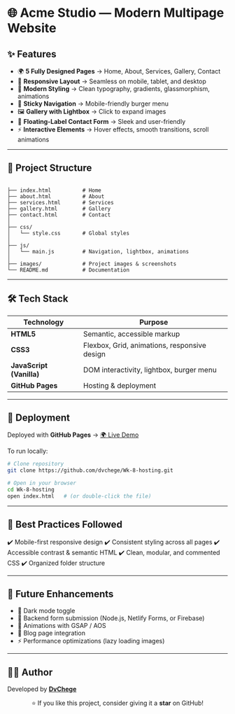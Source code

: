 
# 🌐 Acme Studio — Modern Multipage Website  





## ✨ Features  

- 🌍 **5 Fully Designed Pages** → Home, About, Services, Gallery, Contact  
- 📱 **Responsive Layout** → Seamless on mobile, tablet, and desktop  
- 🎨 **Modern Styling** → Clean typography, gradients, glassmorphism, animations  
- 🧭 **Sticky Navigation** → Mobile-friendly burger menu  
- 🖼️ **Gallery with Lightbox** → Click to expand images  
- 📩 **Floating-Label Contact Form** → Sleek and user-friendly  
- ⚡ **Interactive Elements** → Hover effects, smooth transitions, scroll animations  

---



## 📂 Project Structure  

```

├── index.html          # Home
├── about.html          # About
├── services.html       # Services
├── gallery.html        # Gallery
├── contact.html        # Contact
│
├── css/
│   └── style.css       # Global styles
│
├── js/
│   └── main.js         # Navigation, lightbox, animations
│
├── images/             # Project images & screenshots
└── README.md           # Documentation

````

---

## 🛠️ Tech Stack  

| Technology | Purpose |
|------------|----------|
| **HTML5**  | Semantic, accessible markup |
| **CSS3**   | Flexbox, Grid, animations, responsive design |
| **JavaScript (Vanilla)** | DOM interactivity, lightbox, burger menu |
| **GitHub Pages** | Hosting & deployment |

---

## 🚀 Deployment  

Deployed with **GitHub Pages** → [🌍 Live Demo](https://dvchege.github.io/Wk-8-hosting/)  

To run locally:  

```bash
# Clone repository
git clone https://github.com/dvchege/Wk-8-hosting.git

# Open in your browser
cd Wk-8-hosting
open index.html   # (or double-click the file)
````

---

## 📌 Best Practices Followed

✔️ Mobile-first responsive design
✔️ Consistent styling across all pages
✔️ Accessible contrast & semantic HTML
✔️ Clean, modular, and commented CSS
✔️ Organized folder structure

---

## 🔮 Future Enhancements

* 🌙 Dark mode toggle
* 📩 Backend form submission (Node.js, Netlify Forms, or Firebase)
* 🎥 Animations with GSAP / AOS
* 📰 Blog page integration
* ⚡ Performance optimizations (lazy loading images)

---

## 👨‍💻 Author

Developed  by **[DvChege](https://github.com/dvchege)**

<p align="center">
⭐ If you like this project, consider giving it a <b>star</b> on GitHub!
</p>



